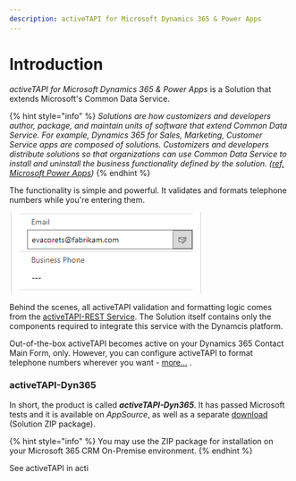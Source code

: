 ```yaml
---
description: activeTAPI for Microsoft Dynamics 365 & Power Apps
---
```


# Introduction

_activeTAPI for Microsoft Dynamics 365 & Power Apps_ is a Solution that extends Microsoft's Common Data Service.

{% hint style="info" %}
_Solutions are how customizers and developers author, package, and maintain units of software that extend Common Data Service. For example, Dynamics 365 for Sales, Marketing, Customer Service apps are composed of solutions. Customizers and developers distribute solutions so that organizations can use Common Data Service to install and uninstall the business functionality defined by the solution. \(_[_ref. Microsoft Power Apps_](https://docs.microsoft.com/en-us/powerapps/developer/common-data-service/introduction-solutions)_\)_
{% endhint %}

The functionality is simple and powerful. It validates and formats telephone numbers while you're entering them.

![fabrikamOnline-1577111365175](introduction.assets/fabrikamOnline-1577111365175.gif)

Behind the scenes, all activeTAPI validation and formatting logic comes from the [activeTAPI-REST Service](../actrest/README.md). The Solution itself contains only the components required to integrate this service with the Dynamcis platform.

Out-of-the-box activeTAPI becomes active on your Dynamics 365 Contact Main Form, only. However, you can configure activeTAPI to format telephone numbers wherever you want - [more...](admin/README.md) .

### activeTAPI-Dyn365

In short, the product is called **_activeTAPI-Dyn365_**. It has passed Microsoft tests and it is available on _AppSource_, as well as a separate [download](https://github.com/SchmidteServices/activeTAPI-Dyn365/tree/master/download) \(Solution ZIP package\). 

{% hint style="info" %}
You may use the ZIP package for installation on your Microsoft 365 CRM On-Premise environment.
{% endhint %}

See activeTAPI in acti